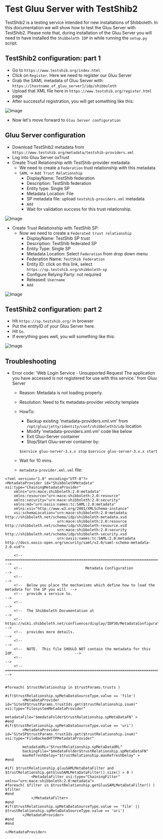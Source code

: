 # Test Gluu Server with TestShib2

TestShib2 is a testing service intended for new installations of Shibboleth. 
In this documentation we will show how to test the Gluu Server with TestShib2. 
Please note that, during installation of the Gluu Server you will need to have 
installed the `Shibboleth IDP` in while running the `setup.py` script. 

## TestShib2 configuration: part 1

 - Go to `https://www.testshib.org/index.html`
 - Click on `Register`. Here we need to register our Gluu Server
 - Grab the SAML metadata of Gluu Server with: `https://[hostname_of_gluu_server]/idp/shibboleth`
 - Upload that XML file here in `https://www.testshib.org/register.html` page
 - After successful registration, you will get something like this: 

![Image](../../img/integration/TestShib2_idp_registration.png)

 - Now let's move forward to `Gluu Server configuration`
 
## Gluu Server configuration

 - Download TestShib2 metadata from `https://www.testshib.org/metadata/testshib-providers.xml`
 - Log into Gluu Server oxTrust 
 - Create Trust Relationship with TestShib-provider metadata: 
   - We need to create a `Federation` trust relationship with this metadata
   - `SAML` -> `Add Trust Relationship`
     - DisplayName: TestShib federation
     - Description: TestShib federation
     - Entity type: Single SP
     - Metadata Location: File
     - SP metadata file: upload `testshib-providers.xml` metadata
     - `Add`
     - Wait for validation success for this trust relationship. 
     
![Image](../../img/integration/GluuServerTestShibFederation.png)

 - Create Trust Relationship with TestShib SP: 
   - Now we need to create a `Federated trust relationship`
     - DisplayName: TestShib SP trust
     - Description: TestShib federated SP
     - Entity Type: Single SP
     - Metadata Location: Select `Federation` from drop down menu
     - Federation Name: `TestShib Federation`
     - Entity ID: click on this link, select `https://sp.testshib.org/shibboleth-sp`
     - Configure Relying Party: not required
     - Released: `Username`
     - `Add`
     
![Image](../../img/integration/TestShibSPTrust.png)


## TestShib2 configuration: part 2

 - Hit `https://sp.testshib.org/` in browser
 - Put the entityID of your Gluu Server here. 
 - Hit `Go`. 
 - If everything goes well, you will something like this: 
 
![Image](../../img/integration/testShibResult.png)
 
## Troubleshooting

 - Error code: 'Web Login Service - Unsupported Request The application you have accessed is not registered for use with this service.' from Gluu Server
    - Reason: Metadata is not loading properly. 
    - Resolution: Need to fix metadata-provider velocity template
    - HowTo: 
        - Backup existing 'metadata-providers.xml.vm' from ` /opt/gluu/jetty/identity/conf/shibboleth3/idp` location
        - Modify 'metadata-providers.xml.vm' code like below
        - Exit Gluu-Server container
        - Stop/Start Gluu-server container by: 
                 
         `$service gluu-server-3.x.x stop`
         `$service gluu-server-3.x.x start`
         
             
    - Wait for 10 mins. 
    - `metadata-provider.xml.vml` file: 

``` 
<?xml version="1.0" encoding="UTF-8"?>
<MetadataProvider id="ShibbolethMetadata" xsi:type="ChainingMetadataProvider"
    xmlns="urn:mace:shibboleth:2.0:metadata"
    xmlns:resource="urn:mace:shibboleth:2.0:resource"
    xmlns:security="urn:mace:shibboleth:2.0:security"
    xmlns:md="urn:oasis:names:tc:SAML:2.0:metadata"
    xmlns:xsi="http://www.w3.org/2001/XMLSchema-instance"
    xsi:schemaLocation="urn:mace:shibboleth:2.0:metadata http://shibboleth.net/schema/idp/shibboleth-metadata.xsd
                        urn:mace:shibboleth:2.0:resource http://shibboleth.net/schema/idp/shibboleth-resource.xsd
                        urn:mace:shibboleth:2.0:security http://shibboleth.net/schema/idp/shibboleth-security.xsd
                        urn:oasis:names:tc:SAML:2.0:metadata http://docs.oasis-open.org/security/saml/v2.0/saml-schema-metadata-2.0.xsd">

    <!-- ========================================================================================== -->
    <!--                             Metadata Configuration                                         -->
    <!--                                                                                            -->
    <!--  Below you place the mechanisms which define how to load the metadata for the SP you will  -->
    <!--  provide a service to.                                                                     -->
    <!--                                                                                            -->
    <!--  The Shibboleth Documentation at                                                           -->
    <!--  https://wiki.shibboleth.net/confluence/display/IDP30/MetadataConfiguration                -->
    <!--  provides more details.                                                                    -->
    <!--                                                                                            -->
    <!--  NOTE.  This file SHOULD NOT contain the metadata for this IdP.                            -->
    <!--                                                                                            -->
    <!-- ========================================================================================== -->


#foreach( $trustRelationship in $trustParams.trusts )

#if($trustRelationship.spMetaDataSourceType.value == 'file')
        <MetadataProvider id="SiteSP$trustParams.trustIds.get($trustRelationship.inum)" xsi:type="FilesystemMetadataProvider"
            metadataFile="$medataFolder$trustRelationship.spMetaDataFN" >
#end
#if($trustRelationship.spMetaDataSourceType.value == 'uri')
        <MetadataProvider id="SiteSP$trustParams.trustIds.get($trustRelationship.inum)" xsi:type="FileBackedHTTPMetadataProvider"

        metadataURL="$trustRelationship.spMetaDataURL"
        backingFile="$medataFolder$trustRelationship.spMetaDataFN"
        maxRefreshDelay="$trustRelationship.maxRefreshDelay" >
#end

#if( $trustRelationship.gluuSAMLMetaDataFilter and $trustRelationship.getGluuSAMLMetaDataFilter().size() > 0 )
            <MetadataFilter xsi:type="ChainingFilter" xmlns="urn:mace:shibboleth:2.0:metadata">
#foreach( $filter in $trustRelationship.getGluuSAMLMetaDataFilter() )
$filter
#end
            </MetadataFilter>
#end
#if($trustRelationship.spMetaDataSourceType.value == 'file' || $trustRelationship.spMetaDataSourceType.value == 'uri')
        </MetadataProvider>
#end
#end

</MetadataProvider>

```

